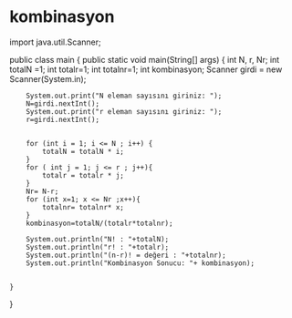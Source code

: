 # kombinasyon
import java.util.Scanner;

public class main {
    public static void main(String[] args) {
        int N, r, Nr;
        int totalN =1;
        int totalr=1;
        int totalnr=1;
        int kombinasyon;
        Scanner girdi = new Scanner(System.in);
        
        System.out.print("N eleman sayısını giriniz: ");
        N=girdi.nextInt();
        System.out.print("r eleman sayısını giriniz: ");
        r=girdi.nextInt();


        for (int i = 1; i <= N ; i++) {
            totalN = totalN * i;
        }
        for ( int j = 1; j <= r ; j++){
            totalr = totalr * j;
        }
        Nr= N-r;
        for (int x=1; x <= Nr ;x++){
            totalnr= totalnr* x;
        }
        kombinasyon=totalN/(totalr*totalnr);

        System.out.println("N! : "+totalN);
        System.out.println("r! : "+totalr);
        System.out.println("(n-r)! = değeri : "+totalnr);
        System.out.println("Kombinasyon Sonucu: "+ kombinasyon);


    }
}
